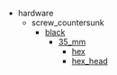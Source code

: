 * hardware
  * screw_countersunk
    * [black](hardware/screw_countersunk/black)
      * [35_mm](hardware/screw_countersunk/black/35_mm)
        * [hex](hex)
        * [hex_head](hex_head)
